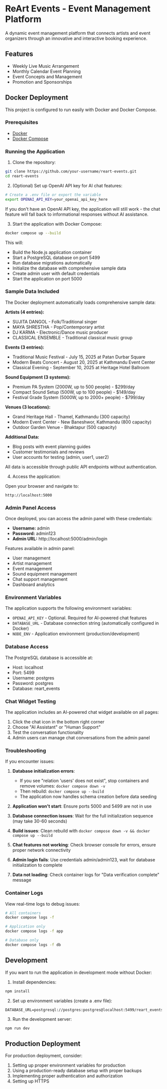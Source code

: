 # ReArt Events - Event Management Platform

A dynamic event management platform that connects artists and event organizers through an innovative and interactive booking experience.

## Features

- Weekly Live Music Arrangement
- Monthly Calendar Event Planning
- Event Concepts and Management
- Promotion and Sponsorships

## Docker Deployment

This project is configured to run easily with Docker and Docker Compose.

### Prerequisites

- [Docker](https://docs.docker.com/get-docker/)
- [Docker Compose](https://docs.docker.com/compose/install/)

### Running the Application

1. Clone the repository:

```bash
git clone https://github.com/your-username/reart-events.git
cd reart-events
```

2. (Optional) Set up OpenAI API key for AI chat features:

```bash
# Create a .env file or export the variable
export OPENAI_API_KEY=your_openai_api_key_here
```

If you don't have an OpenAI API key, the application will still work - the chat feature will fall back to informational responses without AI assistance.

3. Start the application with Docker Compose:

```bash
docker compose up --build
```

This will:
- Build the Node.js application container
- Start a PostgreSQL database on port 5499
- Run database migrations automatically
- Initialize the database with comprehensive sample data
- Create admin user with default credentials
- Start the application on port 5000

### Sample Data Included

The Docker deployment automatically loads comprehensive sample data:

**Artists (4 entries):**
- SUJITA DANGOL - Folk/Traditional singer
- MAYA SHRESTHA - Pop/Contemporary artist
- DJ KARMA - Electronic/Dance music producer
- CLASSICAL ENSEMBLE - Traditional classical music group

**Events (3 entries):**
- Traditional Music Festival - July 15, 2025 at Patan Durbar Square
- Modern Beats Concert - August 20, 2025 at Kathmandu Event Center  
- Classical Evening - September 10, 2025 at Heritage Hotel Ballroom

**Sound Equipment (3 systems):**
- Premium PA System (2000W, up to 500 people) - $299/day
- Compact Sound Setup (500W, up to 100 people) - $149/day
- Festival Grade System (5000W, up to 2000+ people) - $799/day

**Venues (3 locations):**
- Grand Heritage Hall - Thamel, Kathmandu (300 capacity)
- Modern Event Center - New Baneshwor, Kathmandu (800 capacity)
- Outdoor Garden Venue - Bhaktapur (500 capacity)

**Additional Data:**
- Blog posts with event planning guides
- Customer testimonials and reviews
- User accounts for testing (admin, user1, user2)

All data is accessible through public API endpoints without authentication.

4. Access the application:

Open your browser and navigate to:
```
http://localhost:5000
```

### Admin Panel Access

Once deployed, you can access the admin panel with these credentials:
- **Username:** admin
- **Password:** admin123
- **Admin URL:** http://localhost:5000/admin/login

Features available in admin panel:
- User management
- Artist management  
- Event management
- Sound equipment management
- Chat support management
- Dashboard analytics

### Environment Variables

The application supports the following environment variables:

- `OPENAI_API_KEY` - Optional. Required for AI-powered chat features
- `DATABASE_URL` - Database connection string (automatically configured in Docker)
- `NODE_ENV` - Application environment (production/development)

### Database Access

The PostgreSQL database is accessible at:
- Host: localhost
- Port: 5499
- Username: postgres
- Password: postgres
- Database: reart_events

### Chat Widget Testing

The application includes an AI-powered chat widget available on all pages:
1. Click the chat icon in the bottom right corner
2. Choose "AI Assistant" or "Human Support"
3. Test the conversation functionality
4. Admin users can manage chat conversations from the admin panel

### Troubleshooting

If you encounter issues:

1. **Database initialization errors**: 
   - If you see "relation 'users' does not exist", stop containers and remove volumes: `docker compose down -v`
   - Then rebuild: `docker compose up --build`
   - The application now handles schema creation before data seeding

2. **Application won't start**: Ensure ports 5000 and 5499 are not in use
3. **Database connection issues**: Wait for the full initialization sequence (may take 30-60 seconds)
4. **Build issues**: Clean rebuild with `docker compose down -v && docker compose up --build`
5. **Chat features not working**: Check browser console for errors, ensure proper network connectivity
6. **Admin login fails**: Use credentials admin/admin123, wait for database initialization to complete
7. **Data not loading**: Check container logs for "Data verification complete" message

### Container Logs

View real-time logs to debug issues:
```bash
# All containers
docker compose logs -f

# Application only
docker compose logs -f app

# Database only  
docker compose logs -f db
```

## Development

If you want to run the application in development mode without Docker:

1. Install dependencies:

```bash
npm install
```

2. Set up environment variables (create a .env file):

```
DATABASE_URL=postgresql://postgres:postgres@localhost:5499/reart_events
```

3. Run the development server:

```bash
npm run dev
```

## Production Deployment

For production deployment, consider:

1. Setting up proper environment variables for production
2. Using a production-ready database setup with proper backups
3. Implementing proper authentication and authorization
4. Setting up HTTPS